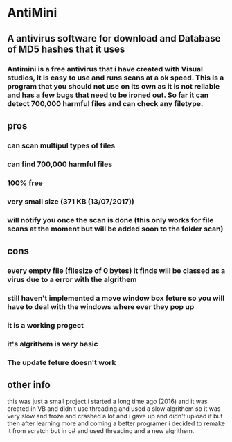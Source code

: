 # AntiMini
## A antivirus software for download and Database of MD5 hashes that it uses
### Antimini is a free antivirus that i have created with Visual studios, it is easy to use and runs scans at a ok speed. This is a program that you should not use on its own as it is not reliable and has a few bugs that need to be ironed out. So far it can detect 700,000 harmful files and can check any filetype.
## pros
### can scan multipul types of files
### can find 700,000 harmful files
### 100% free
### very small size (371 KB (13/07/2017))
### will notify you once the scan is done (this only works for file scans at the moment but will be added soon to the folder scan)
## cons
### every empty file (filesize of 0 bytes) it finds will be classed as a virus due to a error with the algrithem
### still haven't implemented a move window box feture so you will have to deal with the windows where ever they pop up
### it is a working progect
### it's algrithem is very basic
### The update feture doesn't work

## other info
this was just a small project i started a long time ago (2016) and it was created in VB and didn't use threading and used a slow algrithem so it was very slow and froze and crashed a lot and i gave up and didn't upload it but then after learning more and coming a better programer i decided to remake it from scratch but in c# and used threading and a new algrithem.


